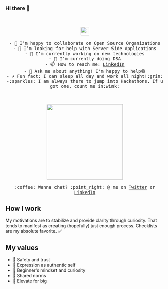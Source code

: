 ### Hi there 👋

<!--
**RavirajWadnerkar/RavirajWadnerkar** is a ✨ _special_ ✨ repository because its `README.md` (this file) appears on your GitHub profile.

Here are some ideas to get you started:
-->

<p align="center">
 <br><br>
  <img src="https://user-images.githubusercontent.com/5679180/79618120-0daffb80-80be-11ea-819e-d2b0fa904d07.gif" width="27px">
 <br><br>
 <samp>
  - 👯 I’m happy to collaborate on Open Source Organizations <br>
  - 🤔 I’m looking for help with Server Side Applications <br>
  - 🔭 I’m currently working on new technologies <br>
  - 🌱 I’m currently doing DSA<br>
  - 📫 How to reach me: <a href="https://www.linkedin.com/in/raviraj-wadnerkar">LinkedIn</a> <br>
  - 💬 Ask me about anything! I'm happy to help😄 <br>
  - ⚡ Fun fact: I can sleep all day and work all night!:grin:<br>
  -:sparkles: I am always there to jump into Hackathons. If u got one, count me in:wink:
 </samp>
</p>
<p align="center">
 <br><br>
 <img src="https://i.imgur.com/kdKhgx6.gif" width="240px" align="center">
 <samp>
  <br><br>:coffee: Wanna chat? :point_right: @ me on <a href="https://twitter.com/RavirajWadnerk1">Twitter</a> or <a href="https://www.linkedin.com/in/raviraj-wadnerkar">LinkedIn</a>
 </samp>
</p>

## How I work
My motivations are to stabilize and provide clarity through curiosity. That tends to manifest as creating (hopefully) just enough process. Checklists are my absolute favorite. ✅ 

## My values
- 💖 Safety and trust<br>
- 🌟 Expression as authentic self<br>
- 🍏 Beginner's mindset and curiosity<br>
- 🙌 Shared norms<br>
- 🚀 Elevate for big
